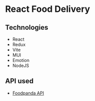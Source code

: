 # React Food Delivery

## Technologies
- React
- Redux
- Vite
- MUI
- Emotion
- NodeJS

## API used
- [Foodpanda API](https://www.foodspark.io/foodpanda-api.php)